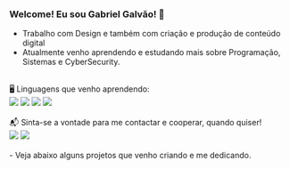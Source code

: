 ### Welcome! Eu sou Gabriel Galvão! 🖖

- Trabalho com Design e também com criação e produção de conteúdo digital
- Atualmente venho aprendendo e estudando mais sobre Programação, Sistemas e CyberSecurity.

<br>
🖥 Linguagens que venho aprendendo:
<div> 
  <a target="_blank"><img src="https://img.shields.io/badge/Python-3776AB?style=for-the-badge&logo=python&logoColor=white" target="_blank"></a>
  <a target="_blank"><img src="https://img.shields.io/badge/HTML5-E34F26?style=for-the-badge&logo=html5&logoColor=white" target="_blank"></a>
  <a target="_blank"><img src="https://img.shields.io/badge/CSS3-1572B6?style=for-the-badge&logo=css3&logoColor=white" target="_blank"></a>
  <a target="_blank"><img src="https://img.shields.io/badge/JavaScript-323330?style=for-the-badge&logo=javascript&logoColor=F7DF1E" target="_blank"></a>
</div>

<br>
📬 Sinta-se a vontade para me contactar e cooperar, quando quiser!
<div> 
  <a href="https://www.linkedin.com/in/gabriel-galvao-g15/" target="_blank"><img src="https://img.shields.io/badge/LinkedIn-0077B5?style=for-the-badge&logo=linkedin&logoColor=white" target="_blank"></a>
  <a href="meuwebsite" target="_blank"><img src="https://img.shields.io/badge/Portifólio-000000?style=for-the-badge&logo=About.me&logoColor=white" target="_blank"></a>
</div>

<br>
- Veja abaixo alguns projetos que venho criando e me dedicando. 
